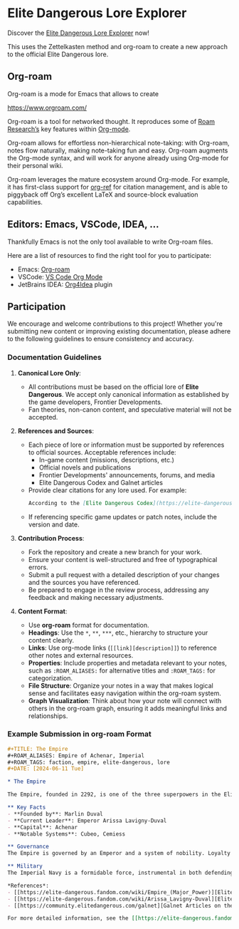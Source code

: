 # Elite Dangerous Lore Explorer

Discover the [Elite Dangerous Lore Explorer](https://elitedangereuse.github.io/LoreExplorer/) now!

This uses the Zettelkasten method and org-roam to create a new approach to the official Elite Dangerous lore.

## Org-roam

Org-roam is a mode for Emacs that allows to create 

https://www.orgroam.com/

Org-roam is a tool for networked thought. It reproduces some of [Roam Research’s](https://roamresearch.com/) key features within [Org-mode](https://orgmode.org/).

Org-roam allows for effortless non-hierarchical note-taking: with Org-roam, notes flow naturally, making note-taking fun and easy. Org-roam augments the Org-mode syntax, and will work for anyone already using Org-mode for their personal wiki.

Org-roam leverages the mature ecosystem around Org-mode. For example, it has first-class support for [org-ref](https://github.com/jkitchin/org-ref) for citation management, and is able to piggyback off Org’s excellent LaTeX and source-block evaluation capabilities. 

## Editors: Emacs, VSCode, IDEA, ...

Thankfully Emacs is not the only tool available to write Org-roam files.

Here are a list of resources to find the right tool for you to participate:
  * Emacs: [Org-roam](https://www.orgroam.com/)
  * VSCode: [VS Code Org Mode](https://vscode-org-mode.github.io/vscode-org-mode/)
  * JetBrains IDEA: [Org4Idea](https://plugins.jetbrains.com/plugin/7095-org4idea) plugin

## Participation

We encourage and welcome contributions to this project! Whether you're submitting new content or improving existing documentation, please adhere to the following guidelines to ensure consistency and accuracy.

### Documentation Guidelines

1. **Canonical Lore Only**:
   - All contributions must be based on the official lore of **Elite Dangerous**. We accept only canonical information as established by the game developers, Frontier Developments.
   - Fan theories, non-canon content, and speculative material will not be accepted.

2. **References and Sources**:
   - Each piece of lore or information must be supported by references to official sources. Acceptable references include:
     - In-game content (missions, descriptions, etc.)
     - Official novels and publications
     - Frontier Developments' announcements, forums, and media
     - Elite Dangerous Codex and Galnet articles
   - Provide clear citations for any lore used. For example:
     ```markdown
     According to the [Elite Dangerous Codex](https://elite-dangerous.fandom.com/wiki/Codex), the Thargoids were first encountered in the year 3125.
     ```
   - If referencing specific game updates or patch notes, include the version and date.

3. **Contribution Process**:
   - Fork the repository and create a new branch for your work.
   - Ensure your content is well-structured and free of typographical errors.
   - Submit a pull request with a detailed description of your changes and the sources you have referenced.
   - Be prepared to engage in the review process, addressing any feedback and making necessary adjustments.

4. **Content Format**:
   - Use **org-roam** format for documentation.
   - **Headings**: Use the `*`, `**`, `***`, etc., hierarchy to structure your content clearly.
   - **Links**: Use org-mode links (`[[link][description]]`) to reference other notes and external resources.
   - **Properties**: Include properties and metadata relevant to your notes, such as `:ROAM_ALIASES:` for alternative titles and `:ROAM_TAGS:` for categorization.
   - **File Structure**: Organize your notes in a way that makes logical sense and facilitates easy navigation within the org-roam system.
   - **Graph Visualization**: Think about how your note will connect with others in the org-roam graph, ensuring it adds meaningful links and relationships.

### Example Submission in org-roam Format

```org
#+TITLE: The Empire
#+ROAM_ALIASES: Empire of Achenar, Imperial
#+ROAM_TAGS: faction, empire, elite-dangerous, lore
#+DATE: [2024-06-11 Tue]

* The Empire

The Empire, founded in 2292, is one of the three superpowers in the Elite Dangerous galaxy. Known for its aristocratic society and military strength, the Empire is a dominant force in galactic politics.

** Key Facts
- **Founded by**: Marlin Duval
- **Current Leader**: Emperor Arissa Lavigny-Duval
- **Capital**: Achenar
- **Notable Systems**: Cubeo, Cemiess

** Governance
The Empire is governed by an Emperor and a system of nobility. Loyalty and honor are central values, with a societal structure that rewards service to the state.

** Military
The Imperial Navy is a formidable force, instrumental in both defending the Empire's interests and in its expansionist policies.

*References*:
- [[https://elite-dangerous.fandom.com/wiki/Empire_(Major_Power)][Elite Dangerous Codex - The Empire]]
- [[https://elite-dangerous.fandom.com/wiki/Arissa_Lavigny-Duval][Elite Dangerous Codex - Arissa Lavigny-Duval]]
- [[https://community.elitedangerous.com/galnet][Galnet Articles on the Empire]]

For more detailed information, see the [[https://elite-dangerous.fandom.com/wiki/Empire_(Major_Power)][Empire entry on the Elite Dangerous Wiki]].
```
